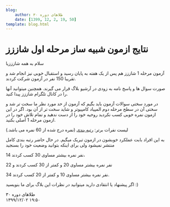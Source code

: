 ```yaml
---
blog:
    author: طلاهای دوره ۳۰
    date: [1399, 12, 2, 19, 50]
template: blog.html
---
```

# نتایج ازمون شبیه ساز مرحله اول شاززز

<div class="cnt">
<p>سلام به همه شازززیا</p>
<p>آزمون مرحله 1 شاززز هم پس از یک هفته به پایان رسید و استقبال خوبی نیز انجام شد و تقریبا 150 نفر در آزمون شرکت کردند. </p>
<p>صورت سوال ها و پاسخ نامه به زودی در آرشیو بلاگ قرار می گیرند. همچنین میتوانید آنها را در کانال تلگرام شاززز پیدا کنید. </p>

<p>در مورد سختی سوالات آزمون باید بگیم که آزمون از حد مورد نظر ما سخت تر شد و سختی آن در سطح مرحله دوم المپیاد کامپیوتر و شاید سخت تر از آن بود. اگر در این ازمون نمره خوبی کسب نکردید روحیه خود را از دست ندهید و تمام تلاش خود را در ازمون مرحله 1 اصلی بکنید.</p>

<p>لیست نفرات برتر: <a href="https://imgur.com/bdMCvlk">رتبه بندی</a> (نمره درج شده از 60 نمره می باشد.)</p>
<p>به این افراد بابت عملکرد خوبشون در ازمون تبریک میگیم. در حال حاضر رتبه بندی کامل منتشر نمیشود ولی برای اینکه بتوانید وضعیت خود را بسنجید </p>
<p>14 نفر نمره بیشتر مساوی 30 کسب کردند،</p>
<p>22 نفر نمره بیشتر مساوی 20 و کمتر از 30 کسب کردند و</p>
<p>34 نفر نمره بیشتر مساوی 10 و کمتر از 20 کسب کردند.</p>

<p>اگر پیشنهاد یا انتقادی دارید میتوانید در نظرات این بلاگ برای ما بنویسید :)</p>
</div>

<div class="blog-info">
    <div class="blog-author">طلاهای دوره ۳۰</div>
    <div class="blog-date">۱۳۹۹/۱۲/۰۲ ۱۹:۵۰</div>
</div>

